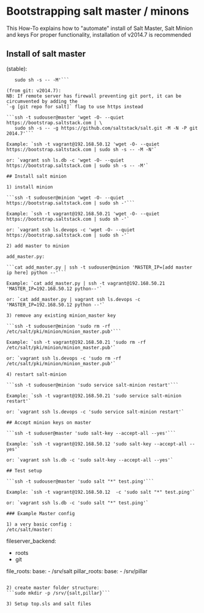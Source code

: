 Bootstrapping salt master / minons
======

 This How-To explains how to "automate" install of Salt Master, Salt Minion and keys
 For proper functionality, installation of v2014.7 is recommended

## Install of salt master

(stable):
```ssh -t sudouser@master 'wget -O- --quiet https://bootstrap.saltstack.com | \
   sudo sh -s -- -M'```

(from git: v2014.7):
NB: If remote server has firewall preventing git port, it can be circumvented by adding the
`-g [git repo for salt]` flag to use https instead

```ssh -t sudouser@master 'wget -O- --quiet https://bootstrap.saltstack.com | \
   sudo sh -s -- -g https://github.com/saltstack/salt.git -M -N -P git 2014.7'```

Example: `ssh -t vagrant@192.168.50.12 'wget -O- --quiet https://bootstrap.saltstack.com | sudo sh -s -- -M -N'`

or: `vagrant ssh ls.db -c 'wget -O- --quiet https://bootstrap.saltstack.com | sudo sh -s -- -M'`

## Install salt minion

1) install minion

```ssh -t sudouser@minion 'wget -O- --quiet https://bootstrap.saltstack.com | sudo sh -'```

Example: `ssh -t vagrant@192.168.50.21 'wget -O- --quiet https://bootstrap.saltstack.com | sudo sh -'`

or: `vagrant ssh ls.devops -c 'wget -O- --quiet https://bootstrap.saltstack.com | sudo sh -'`

2) add master to minion

add_master.py:

```cat add_master.py | ssh -t sudouser@minion 'MASTER_IP=[add master ip here] python --'```

Example: `cat add_master.py | ssh -t vagrant@192.168.50.21 'MASTER_IP=192.168.50.12 python--'`

or: `cat add_master.py | vagrant ssh ls.devops -c 'MASTER_IP=192.168.50.12 python --'`

3) remove any existing minion_master key

```ssh -t sudouser@minion 'sudo rm -rf /etc/salt/pki/minion/minion_master.pub'```

Example: `ssh -t vagrant@192.168.50.21 'sudo rm -rf /etc/salt/pki/minion/minion_master.pub'`

or: `vagrant ssh ls.devops -c 'sudo rm -rf /etc/salt/pki/minion/minion_master.pub'`

4) restart salt-minion

```ssh -t sudouser@minion 'sudo service salt-minion restart'```

Example: `ssh -t vagrant@192.168.50.21 'sudo service salt-minion restart'`

or: `vagrant ssh ls.devops -c 'sudo service salt-minion restart'`

## Accept minion keys on master

```ssh -t suduser@master 'sudo salt-key --accept-all --yes'```

Example: `ssh -t vagrant@192.168.50.12 'sudo salt-key --accept-all --yes'`

or: `vagrant ssh ls.db -c 'sudo salt-key --accept-all --yes'`

## Test setup

```ssh -t sudouser@master 'sudo salt "*" test.ping'```

Example: `ssh -t vagrant@192.168.50.12  -c 'sudo salt "*" test.ping'`

or: `vagrant ssh ls.db -c 'sudo salt "*" test.ping'`

### Example Master config

1) a very basic config :
/etc/salt/master:
```
fileserver_backend:
  - roots
  - git

file_roots:
  base:
    - /srv/salt
pillar_roots:
  base:
    - /srv/pillar
```

2) create master folder structure:
```sudo mkdir -p /srv/{salt,pillar}```

3) Setup top.sls and salt files
